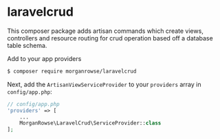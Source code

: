 # laravelcrud

This composer package adds artisan commands which create views, controllers and resource routing for crud operation based off a database  table schema.

Add to your app providers

```bash
$ composer require morganrowse/laravelcrud
```

Next, add the `ArtisanViewServiceProvider` to your `providers` array in `config/app.php`:

```php
// config/app.php
'providers' => [
    ...
    MorganRowse\LaravelCrud\ServiceProvider::class
];
```
